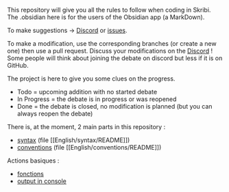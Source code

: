 This repository will give you all the rules to follow when coding in Skribi. The .obsidian here is for the users of the Obsidian app (a MarkDown).

To make suggestions -> [Discord](https://discord.gg/gzQR72ZKKm) or [issues](https://github.com/Dibi-programming-langage/Scribi-rules/issues).

To make a modification, use the corresponding branches (or create a new one) then use a pull request. Discuss your modifications on the [Discord](https://discord.gg/gzQR72ZKKm) ! Some people will think about joining the debate on discord but less if it is on GitHub.

The project is here to give you some clues on the progress.
* Todo = upcoming addition with no started debate
* In Progress = the debate is in progress or was reopened
* Done = the debate is closed, no modification is planned (but you can always reopen the debate)

There is, at the moment, 2 main parts in this repository :
* [syntax](./syntax/) (file [[English/syntax/README]])
* [conventions](./conventions/) (file [[English/conventions/README]])

Actions basiques :
* [fonctions](./syntax/functions/call.md)
* [output in console](./syntax/Input_and_Output/Console/Console_output.md)

